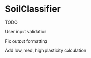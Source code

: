 # SoilClassifier

TODO

User input validation

Fix output formatting

Add low, med, high plasticity calculation
